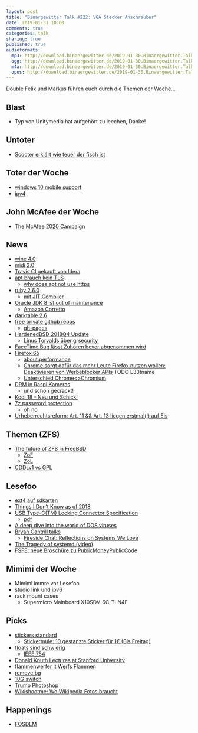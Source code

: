 ```yaml
---
layout: post
title: "Binärgewitter Talk #222: VGA Stecker Anschrauber"
date: 2019-01-31 10:00
comments: true
categories: talk
sharing: true
published: true
audioformats:
  mp3: http://download.binaergewitter.de/2019-01-30.Binaergewitter.Talk.222.mp3
  ogg: http://download.binaergewitter.de/2019-01-30.Binaergewitter.Talk.222.ogg
  m4a: http://download.binaergewitter.de/2019-01-30.Binaergewitter.Talk.222.m4a
  opus: http://download.binaergewitter.de/2019-01-30.Binaergewitter.Talk.222.opus
---
```

Double Felix und Markus führen euch durch die Themen der Woche...

## Blast

- Typ von Unitymedia hat aufgehört zu leechen, Danke!

## Untoter
- [Scooter erklärt wie teuer der fisch ist](https://www.welt.de/kultur/article155762559/Scooter-erklaert-how-much-the-fish-is.html)

## Toter der Woche

- [windows 10 mobile support](https://www.golem.de/news/microsoft-support-fuer-windows-10-mobile-endet-dieses-jahr-1901-138842.html)
- [ipv4](https://ungleich.ch/en-us/cms/blog/2019/01/09/die-ipv4-die/)

## John McAfee der Woche

- [The McAfee 2020 Campaign](https://twitter.com/officialmcafee/status/1087772979730239490)


## News
- [wine 4.0](https://www.winehq.org/announce/4.0)
- [midi 2.0](
https://www.midi.org/articles-old/the-midi-manufacturers-association-mma-and-the-association-of-music-electronics-industry-amei-announce-midi-2-0tm-prototyping)
- [Travis CI gekauft von Idera](https://www.heise.de/developer/meldung/Idera-uebernimmt-Travis-CI-4285790.html)
- [apt brauch kein TLS](https://justi.cz/security/2019/01/22/apt-rce.html)
  - [why does apt not use https](https://whydoesaptnotusehttps.com/)
- [ruby 2.6.0](https://www.ruby-lang.org/en/news/2018/12/25/ruby-2-6-0-released/)
  * [mit JIT Compiler](https://www.heise.de/developer/meldung/Programmiersprache-Ruby-2-6-enthaelt-experimentellen-JIT-Compiler-4259198.html)
- [Oracle JDK 8 ist out of maintenance](https://www.oracle.com/technetwork/java/java-se-support-roadmap.html)
  - [Amazon Corretto](https://aws.amazon.com/corretto/)
- [darktable 2.6](https://www.darktable.org/2018/12/darktable-26/)
- [free private github repos](https://thenextweb.com/dd/2019/01/05/github-now-gives-free-users-unlimited-private-repositories/)
  * [gh-pages](https://twitter.com/notwaldorf/status/1088250494974218240)
- [HardenedBSD 2018Q4 Update](https://github.com/HardenedBSD/freebsd-quarterly/blob/hardenedbsd/2018q4/2018q4/hardenedbsd.md)
  - [Linus Torvalds über grsecurity](https://www.theregister.co.uk/2017/06/26/linus_torvalds_slams_pure_garbage_from_clowns_at_grsecurity/)
- [FaceTime Bug lässt Zuhören bevor abgenommen wird](https://9to5mac.com/2019/01/28/facetime-bug-hear-audio/)
- [Firefox 65](https://www.pro-linux.de/news/1/26719/firefox-65-freigegeben.html)
  - [about:performance](about:performance)
  - [Chrome sorgt dafür das mehr Leute Firefox nutzen wollen: Deaktivieren von Werbeblocker APIs]() TODO L33tname
  - [Unterschied Chrome<>Chromium](https://www.heise.de/newsticker/meldung/Chrome-und-Chromium-Was-sind-eigentlich-die-Unterschiede-4245456.html)
- [DRM in Raspi Kameras](https://twitter.com/marcan42/status/1088474607718297600)
  - und schon gecrackt!
- [Kodi 18 - Neu und Schick!](https://www.heise.de/newsticker/meldung/Emulatoren-DRM-RDS-Spracherkennung-Kodi-18-mit-vielen-kleinen-Neuerungen-4293033.html)
- [7z password protection](https://threadreaderapp.com/thread/1087848040583626753.html)
  * [oh no](https://twitter.com/3lbios/status/1087848040583626753)
- [Urheberrechtsreform: Art. 11 && Art. 13 liegen erstmal(!) auf Eis](https://juliareda.eu/2019/01/urheberrecht-auf-eis/)


## Themen (ZFS)
- [The future of ZFS in FreeBSD](https://lists.freebsd.org/pipermail/freebsd-current/2018-December/072422.html)
  * [ZoF](https://zfsonfreebsd.github.io/ZoF/)
  * [ZoL](https://github.com/zfsonlinux/zfs)
- [CDDLv1 vs GPL](https://sfconservancy.org/blog/2016/feb/25/zfs-and-linux/)


## Lesefoo
- [ext4 auf sdkarten](https://thelastmaimou.wordpress.com/2013/05/04/magic-soup-ext4-with-ssd-stripes-and-strides/)
- [Things I Don’t Know as of 2018](https://overreacted.io/things-i-dont-know-as-of-2018/)
- [USB Type-C(TM) Locking Connector Specification](https://www.usb.org/document-library/usb-type-ctm-locking-connector-specification)
  * [pdf](https://www.usb.org/sites/default/files/documents/usb_type-c_locking_connector_specification_rev_1_0_20160309_0.pdf)
- [A deep dive into the world of DOS viruses](https://media.ccc.de/v/35c3-9617-a_deep_dive_into_the_world_of_dos_viruses)
- [Bryan Cantrill talks](http://dtrace.org/blogs/bmc/2018/02/03/talks/)
  * [Fireside Chat: Reflections on Systems We Love](https://www.youtube.com/watch?v=LBs6XNUU5qA)
- [The Tragedy of systemd (video)](https://www.youtube.com/watch?v=o_AIw9bGogo)
- [FSFE: neue Broschüre zu PublicMoneyPublicCode](https://fsfe.org/news/2019/news-20190124-01.en.html)


## Mimimi der Woche
- Mimimi immre vor Lesefoo
- studio link und ipv6
- rack mount cases
  * Supermicro Mainboard X10SDV-6C-TLN4F

## Picks
- [stickers standard](https://sticker.how/)
  - [Stickermule: 10 gestanzte Sticker für 1€ (Bis Freitag)](https://www.stickermule.com/de/p/d3b8ed1a)
- [floats sind schwierig](http://geocar.sdf1.org/numbers.html)
  * [IEEE 754](https://en.wikipedia.org/wiki/IEEE_754)
- [Donald Knuth Lectures at Stanford University](https://www.youtube.com/playlist?list=PL94E35692EB9D36F3)
- [flammenwerfer it Werfs Flammen](https://news.sbb.ch/artikel/70300/flammenwerfer-fuer-freie-fahrt)
- [remove.bg](https://www.remove.bg/)
- [10G switch](https://www.eurodk.com/en/products/crs/mikrotik-crs305-1g-4sin)
- [Trump Photoshop](https://twitter.com/VicBergerIV/status/1088206338159714307/video/1)
- [Wikishootme: Wo Wikipedia Fotos braucht](https://petapixel.com/2019/01/30/wikishootme-shows-you-local-wikipedia-spots-in-need-of-photos/)


## Happenings

- [FOSDEM](https://fosdem.org/2019/schedule/events/)
